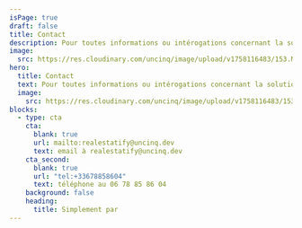 ```yaml
---
isPage: true
draft: false
title: Contact
description: Pour toutes informations ou intérogations concernant la solution.
image:
  src: https://res.cloudinary.com/uncinq/image/upload/v1758116483/153.Mention_kqyrso.svg
hero:
  title: Contact
  text: Pour toutes informations ou intérogations concernant la solution.
  image:
    src: https://res.cloudinary.com/uncinq/image/upload/v1758116483/153.Mention_kqyrso.svg
blocks:
  - type: cta
    cta:
      blank: true
      url: mailto:realestatify@uncinq.dev
      text: email à realestatify@uncinq.dev
    cta_second:
      blank: true
      url: "tel:+33678858604"
      text: téléphone au 06 78 85 86 04
    background: false
    heading:
      title: Simplement par
---
```

